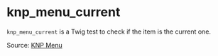 # knp_menu_current

`knp_menu_current` is a Twig test to check if the item is the current one.

Source: [KNP Menu](https://github.com/KnpLabs/KnpMenu/blob/master/doc/02-Twig-Integration.md#menu-extension)
